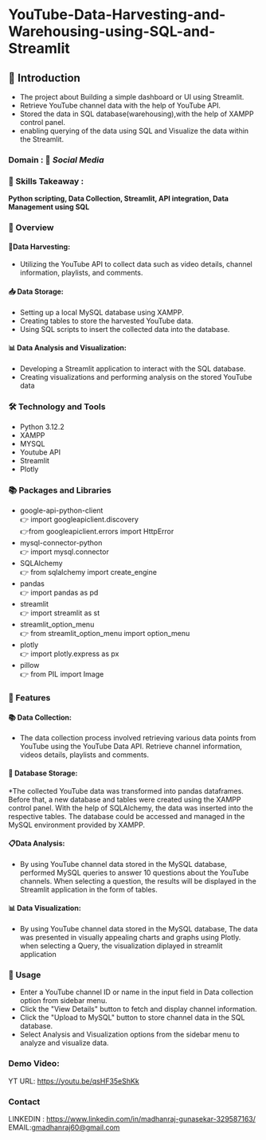 # YouTube-Data-Harvesting-and-Warehousing-using-SQL-and-Streamlit

## 📘 Introduction
* The project about Building a simple dashboard or UI using Streamlit.
* Retrieve YouTube channel data with the help of  YouTube API.
* Stored the data in SQL database(warehousing),with the help of XAMPP control panel.
* enabling querying of the data using SQL and Visualize the data within the Streamlit.
  
### Domain : 📱 *Social Media*

### 🎨 Skills Takeaway :
__Python scripting, Data Collection, Streamlit, API integration, Data Management using SQL__

### 📘 Overview

#### 🌾Data Harvesting:
* Utilizing the YouTube API to collect data such as video details, channel information, playlists, and comments.
#### 📥 Data Storage:
* Setting up a local MySQL database using XAMPP.
* Creating tables to store the harvested YouTube data.
* Using SQL scripts to insert the collected data into the database.
#### 📊 Data Analysis and Visualization:
* Developing a Streamlit application to interact with the SQL database.
* Creating visualizations and performing analysis on the stored YouTube data

### 🛠  Technology and Tools
* Python 3.12.2
* XAMPP
* MYSQL
* Youtube API
* Streamlit
* Plotly

### 📚  Packages and Libraries
* google-api-python-client        
👉 import googleapiclient.discovery        
👉from googleapiclient.errors import HttpError
* mysql-connector-python        
👉 import mysql.connector
* SQLAlchemy                
👉 from sqlalchemy import create_engine
* pandas        
👉 import pandas as pd
* streamlit      
👉 import streamlit as st
* streamlit_option_menu        
👉 from streamlit_option_menu import option_menu
* plotly      
👉 import plotly.express as px
* pillow        
👉 from PIL import Image
  
### 📘  Features

#### 📚 Data Collection:
* The data collection process involved retrieving various data points from YouTube using the YouTube Data API. Retrieve channel information, videos details, playlists and comments.
#### 💾 Database Storage:
*The collected YouTube data was transformed into pandas dataframes. Before that, a new database and tables were created using the XAMPP control panel. With the help of SQLAlchemy, the data was inserted into the respective tables. The database could be accessed and managed in the MySQL environment provided by XAMPP.
#### 📋Data Analysis:
* By using YouTube channel data stored in the MySQL database, performed MySQL queries to answer 10 questions about the YouTube channels. When selecting a question, the results will be displayed in the Streamlit application in the form of tables.
#### 📊 Data Visualization: 
* By using YouTube channel data stored in the MySQL database, The data was presented in visually appealing charts and graphs using Plotly. when selecting a Query, the visualization  diplayed in streamlit application

### 📘 Usage
* Enter a YouTube channel ID or name in the input field in Data collection option from sidebar menu.
* Click the "View Details" button to fetch and display channel information.
* Click the "Upload to MySQL" button to store channel data in the SQL database.
* Select Analysis and Visualization options from the sidebar menu to analyze and visualize data.

### Demo Video:
 YT URL: https://youtu.be/qsHF35eShKk
### Contact
LINKEDIN : https://www.linkedin.com/in/madhanraj-gunasekar-329587163/          
EMAIL:gmadhanraj60@gmail.com
